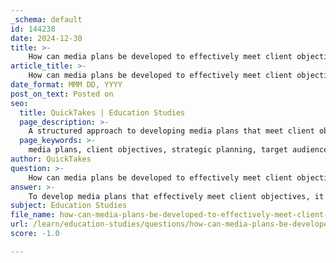 ```yaml
---
_schema: default
id: 144238
date: 2024-12-30
title: >-
    How can media plans be developed to effectively meet client objectives?
article_title: >-
    How can media plans be developed to effectively meet client objectives?
date_format: MMM DD, YYYY
post_on_text: Posted on
seo:
  title: QuickTakes | Education Studies
  page_description: >-
    A structured approach to developing media plans that meet client objectives, including understanding client needs, setting clear objectives, identifying target audiences, choosing media channels, and evaluating results.
  page_keywords: >-
    media plans, client objectives, strategic planning, target audience, media channels, key messages, evaluation, communication strategies, audience engagement, media monitoring
author: QuickTakes
question: >-
    How can media plans be developed to effectively meet client objectives?
answer: >-
    To develop media plans that effectively meet client objectives, it is essential to follow a structured approach that incorporates understanding client needs, strategic planning, and utilizing appropriate tools. Here’s a detailed breakdown of the process:\n\n1. **Understanding Client Needs**: \n   - Begin by conducting thorough research to identify the specific goals and challenges of the client. This can involve interviews, surveys, and discussions to gather insights into what the client hopes to achieve through media exposure. Understanding their target audience, key messages, and desired outcomes is crucial.\n\n2. **Setting Clear Objectives**: \n   - Define clear, measurable objectives that align with the client's goals. Objectives should be specific, achievable, relevant, and time-bound (SMART). For example, if a nonprofit aims to raise awareness for a fundraising campaign, the objective might be to increase media mentions by 30% within three months.\n\n3. **Identifying Target Audiences**: \n   - Segment the target audience based on demographics, interests, and media consumption habits. This helps in tailoring messages and selecting the most effective media channels. Research methodologies, such as audience surveys and social media analytics, can provide valuable insights.\n\n4. **Crafting Key Messages**: \n   - Develop key messages that resonate with the target audience. These messages should be clear, compelling, and aligned with the client’s brand voice. Consistency in messaging across all media channels is vital for effective communication.\n\n5. **Choosing Media Channels**: \n   - Decide on the appropriate media channels to reach the target audience effectively. This could include traditional media (newspapers, TV, radio) and digital platforms (social media, blogs, websites). The choice of channels should be based on where the target audience is most active.\n\n6. **Creating a Strategic Timeline**: \n   - Develop a timeline that outlines when specific media activities will take place, including press releases, media pitches, and events. This helps in organizing efforts and ensuring timely execution of the media plan.\n\n7. **Utilizing Tools for Execution**: \n   - Leverage tools and software to manage media outreach, track coverage, and analyze results. Media monitoring tools, press release distribution services, and analytics platforms can enhance the effectiveness of the media plan. For instance, using a media monitoring tool can help track mentions of the client in the news and measure the impact of the media efforts.\n\n8. **Evaluation and Adjustment**: \n   - Establish evaluation methods to assess the effectiveness of the media plan. This can include tracking media coverage, audience engagement metrics, and feedback from the client. Based on the evaluation, adjustments can be made to improve future media strategies.\n\nBy following these steps, media plans can be developed that not only align with client objectives but also effectively engage the target audience, ultimately leading to successful media exposure and enhanced brand visibility.
subject: Education Studies
file_name: how-can-media-plans-be-developed-to-effectively-meet-client-objectives.md
url: /learn/education-studies/questions/how-can-media-plans-be-developed-to-effectively-meet-client-objectives
score: -1.0

---
```


&nbsp;